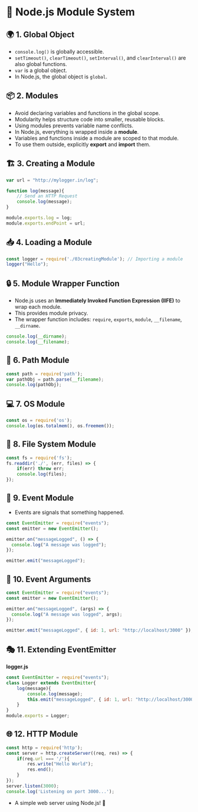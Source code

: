 # 📌 Node.js Module System

## 🌍 1. Global Object
- `console.log()` is globally accessible.
- `setTimeout()`, `clearTimeout()`, `setInterval()`, and `clearInterval()` are also global functions.
- `var` is a global object.
- In Node.js, the global object is `global`.

## 📦 2. Modules
- Avoid declaring variables and functions in the global scope.
- Modularity helps structure code into smaller, reusable blocks.
- Using modules prevents variable name conflicts.
- In Node.js, everything is wrapped inside a **module**.
- Variables and functions inside a module are scoped to that module.
- To use them outside, explicitly **export** and **import** them.

## 🏗️ 3. Creating a Module
```javascript
var url = "http://mylogger.in/log";

function log(message){
    // Send an HTTP Request
    console.log(message);
}

module.exports.log = log;
module.exports.endPoint = url;
```

## 📥 4. Loading a Module
```javascript
const logger = require('./03creatingModule'); // Importing a module
logger("Hello");
```

## 🔒 5. Module Wrapper Function
- Node.js uses an **Immediately Invoked Function Expression (IIFE)** to wrap each module.
- This provides module privacy.
- The wrapper function includes: `require`, `exports`, `module`, `__filename`, `__dirname`.

```javascript
console.log(__dirname);
console.log(__filename);
```

## 📂 6. Path Module
```javascript
const path = require('path');
var pathObj = path.parse(__filename);
console.log(pathObj);
```

## 💻 7. OS Module
```javascript
const os = require('os');
console.log(os.totalmem(), os.freemem());
```

## 📁 8. File System Module
```javascript
const fs = require('fs');
fs.readdir('./', (err, files) => {
    if(err) throw err;
    console.log(files);
});
```

## 🔔 9. Event Module
- Events are signals that something happened.
```javascript
const EventEmitter = require("events");
const emitter = new EventEmitter();

emitter.on("messageLogged", () => {
  console.log("A message was logged");
});

emitter.emit("messageLogged");
```

## 📡 10. Event Arguments
```javascript
const EventEmitter = require("events");
const emitter = new EventEmitter();

emitter.on("messageLogged", (args) => {
  console.log("A message was logged", args);
});

emitter.emit("messageLogged", { id: 1, url: "http://localhost/3000" });
```

## 🎭 11. Extending EventEmitter
**logger.js**
```javascript
const EventEmitter = require("events");
class Logger extends EventEmitter{
    log(message){
        console.log(message);
        this.emit("messageLogged", { id: 1, url: "http://localhost/3000" });
    }
}
module.exports = Logger;
```

## 🌐 12. HTTP Module
```javascript
const http = require('http');
const server = http.createServer((req, res) => {
    if(req.url === '/'){
        res.write("Hello World");
        res.end();
    }
});
server.listen(3000);
console.log('Listening on port 3000...');
```
- A simple web server using Node.js! 🚀

